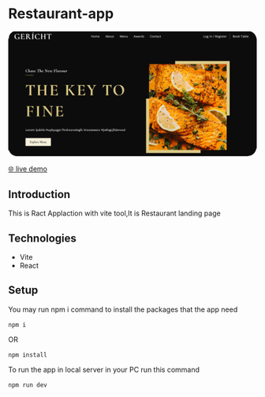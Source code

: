 # Restaurant-app

  ![demo screenshot](https://github.com/hind-hisham/Restaurant-app/blob/main/src/assets/Restaurant-screenshot.png)

  [🌐 live demo](https://hind-hisham.github.io/Restaurant-app/)

## Introduction
This is Ract Applaction with vite tool,It is Restaurant landing page

## Technologies
* Vite
* React

## Setup
You may run npm i command to install the packages that the app need
```
npm i
```
OR
```
npm install
```
To run the app in local server in your PC run this command
```
npm run dev
```
